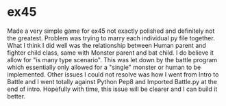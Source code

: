 # ex45
Made a very simple game for ex45 not exactly polished and definitely not the greatest.  Problem was trying to marry each individual py file together. What I think I did well was the relationship between Human parent and fighter child class, same with Monster parent and bat child. I do believe it allow for "is many type scenario".  This was let down by the battle program which essentially only allowed for a "single" monster or human to be implemented.  Other issues I could not resolve was how I went from Intro to Battle and I went totally against Python Pep8 and Imported Battle.py at the end of intro.  Hopefully with time, this issue will be clearer and I can build it better.  
